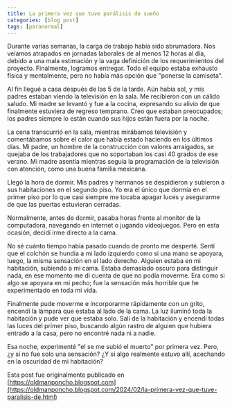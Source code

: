 ```yaml
---
title: La primera vez que tuve parálisis de sueño
categories: [blog post]
tags: [paranormal]
---
```

Durante varias semanas, la carga de trabajo había sido abrumadora. Nos veíamos atrapados en jornadas laborales de al menos 12 horas al día, debido a una mala estimación y la vaga definición de los requerimientos del proyecto. Finalmente, logramos entregar. Todo el equipo estaba exhausto física y mentalmente, pero no había más opción que "ponerse la camiseta".

Al fin llegué a casa después de las 5 de la tarde. Aún había sol, y mis padres estaban viendo la televisión en la sala. Me recibieron con un cálido saludo. Mi madre se levantó y fue a la cocina, expresando su alivio de que finalmente estuviera de regreso temprano. Creo que estaban preocupados; los padres siempre lo están cuando sus hijos están fuera por la noche.

La cena transcurrió en la sala, mientras mirábamos televisión y comentábamos sobre el calor que había estado haciendo en los últimos días. Mi padre, un hombre de la construcción con valores arraigados, se quejaba de los trabajadores que no soportaban los casi 40 grados de ese verano. Mi madre asentía mientras seguía la programación de la televisión con atención, como una buena familia mexicana.

Llegó la hora de dormir. Mis padres y hermanos se despidieron y subieron a sus habitaciones en el segundo piso. Yo era el único que dormía en el primer piso por lo que casi siempre me tocaba apagar luces y asegurarme de que las puertas estuvieran cerradas.

Normalmente, antes de dormir, pasaba horas frente al monitor de la computadora, navegando en internet o jugando videojuegos. Pero en esta ocasión, decidí irme directo a la cama.

No sé cuánto tiempo había pasado cuando de pronto me desperté. Sentí que el colchón se hundía a mi lado izquierdo como si una mano se apoyara, luego, la misma sensación en el lado derecho. Alguien estaba en mi habitación, subiendo a mi cama. Estaba demasiado oscuro para distinguir nada, en ese momento me di cuenta de que no podía moverme. Era como si algo se apoyara en mi pecho; fue la sensación más horrible que he experimentado en toda mi vida.

Finalmente pude moverme e incorporarme rápidamente con un grito, encendí la lámpara que estaba al lado de la cama. La luz iluminó toda la habitación y pude ver que estaba solo. Salí de la habitación y encendí todas las luces del primer piso, buscando algún rastro de alguien que hubiera entrado a la casa, pero no encontré nada ni a nadie.

Esa noche, experimenté "el se me subió el muerto" por primera vez. Pero, ¿y si no fue solo una sensación? ¿Y si algo realmente estuvo allí, acechando en la oscuridad de mi habitación?


Esta post fue originalmente publicado en [https://oldmanponcho.blogspot.com](https://oldmanponcho.blogspot.com/2024/02/la-primera-vez-que-tuve-paralisis-de.html)
